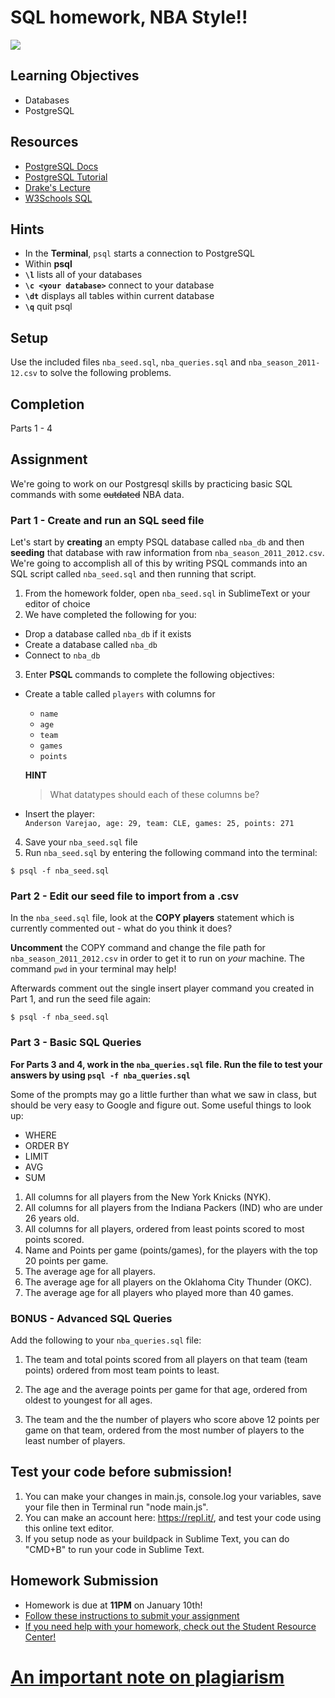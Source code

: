 # SQL homework, NBA Style!!

![](https://media.giphy.com/media/3o6gDYD4RxwY8uFot2/giphy.gif)

## Learning Objectives

* Databases
* PostgreSQL

## Resources

* [PostgreSQL Docs](https://www.postgresql.org/docs/9.6/static/index.html)
* [PostgreSQL Tutorial](https://www.tutorialspoint.com/postgresql/index.htm)
* [Drake's Lecture](https://git.generalassemb.ly/wdi-jackalope/Intro_Sql)
* [W3Schools SQL](https://www.w3schools.com/sql/)

## Hints

* In the **Terminal**, `psql` starts a connection to PostgreSQL
* Within **psql**
* **`\l`** lists all of your databases
* **`\c <your database>`** connect to your database
* **`\dt`** displays all tables within current database
* **`\q`** quit psql

## Setup

Use the included files `nba_seed.sql`, `nba_queries.sql` and `nba_season_2011-12.csv` to solve the following problems.

## Completion

Parts 1 - 4

## Assignment

We're going to work on our Postgresql skills by practicing basic SQL commands with some ~~outdated~~ NBA data.

### Part 1 - Create and run an SQL seed file

Let's start by **creating** an empty PSQL database called `nba_db` and then **seeding** that database with raw information from `nba_season_2011_2012.csv`. We're going to accomplish all of this by writing PSQL commands into an SQL script called `nba_seed.sql` and then running that script.

1. From the homework folder, open `nba_seed.sql` in SublimeText or your editor of choice
2. We have completed the following for you:

* Drop a database called `nba_db` if it exists
* Create a database called `nba_db`
* Connect to `nba_db`

3. Enter **PSQL** commands to complete the following objectives:

* Create a table called `players` with columns for

  * `name`
  * `age`
  * `team`
  * `games`
  * `points`

  **HINT**

  > What datatypes should each of these columns be?

* Insert the player:<br>
  `Anderson Varejao, age: 29, team: CLE, games: 25, points: 271`

4. Save your `nba_seed.sql` file
5. Run `nba_seed.sql` by entering the following command into the terminal:

```
$ psql -f nba_seed.sql
```

### Part 2 - Edit our seed file to import from a .csv

In the `nba_seed.sql` file, look at the **COPY players** statement which is currently commented out - what do you think it does?

**Uncomment** the COPY command and change the file path for `nba_season_2011_2012.csv` in order to get it to run on _your_ machine. The command `pwd` in your terminal may help!

Afterwards comment out the single insert player command you created in Part 1, and run the seed file again:

```
$ psql -f nba_seed.sql
```

### Part 3 - Basic SQL Queries

**For Parts 3 and 4, work in the `nba_queries.sql` file. Run the file to test your answers by using `psql -f nba_queries.sql`**

Some of the prompts may go a little further than what we saw in class, but should be very easy to Google and figure out. Some useful things to look up:

* WHERE
* ORDER BY
* LIMIT
* AVG
* SUM

1. All columns for all players from the New York Knicks (NYK).
2. All columns for all players from the Indiana Packers (IND) who are under 26 years old.
3. All columns for all players, ordered from least points scored to most points scored.
4. Name and Points per game (points/games), for the players with the top 20 points per game.
5. The average age for all players.
6. The average age for all players on the Oklahoma City Thunder (OKC).
7. The average age for all players who played more than 40 games.

### BONUS - Advanced SQL Queries

Add the following to your `nba_queries.sql` file:

1. The team and total points scored from all players on that team (team points) ordered from most team points to least.

2. The age and the average points per game for that age, ordered from oldest to youngest for all ages.

3. The team and the the number of players who score above 12 points per game on that team, ordered from the most number of players to the least number of players.

## Test your code before submission!

1. You can make your changes in main.js, console.log your variables, save your file then in Terminal run "node main.js".
2. You can make an account here: https://repl.it/, and test your code using this online text editor.
3. If you setup node as your buildpack in Sublime Text, you can do "CMD+B" to run your code in Sublime Text.

## Homework Submission

* Homework is due at **11PM** on January 10th!
* [Follow these instructions to submit your assignment](https://git.generalassemb.ly/wdi-jackalope/jackalope-students/blob/master/HOMEWORK.md)
* [If you need help with your homework, check out the Student Resource Center!](https://git.generalassemb.ly/wdi-jackalope/jackalope-students/blob/master/SRC.md)

# [An important note on plagiarism](https://git.generalassemb.ly/wdi-jackalope/jackalope-students/blob/master/PLAGIARISM.md)
